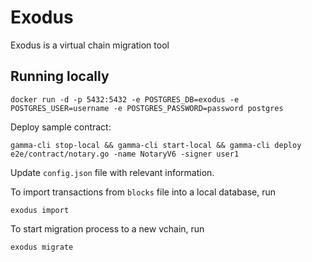 # Exodus

Exodus is a virtual chain migration tool

## Running locally

```
docker run -d -p 5432:5432 -e POSTGRES_DB=exodus -e POSTGRES_USER=username -e POSTGRES_PASSWORD=password postgres
```

Deploy sample contract:

```
gamma-cli stop-local && gamma-cli start-local && gamma-cli deploy e2e/contract/notary.go -name NotaryV6 -signer user1
```

Update `config.json` file with relevant information.

To import transactions from `blocks` file into a local database, run

```
exodus import
```

To start migration process to a new vchain, run

```
exodus migrate
```
